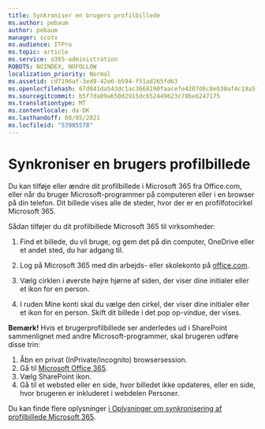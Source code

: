 ```yaml
---
title: Synkroniser en brugers profilbillede
ms.author: pebaum
author: pebaum
manager: scotv
ms.audience: ITPro
ms.topic: article
ms.service: o365-administration
ROBOTS: NOINDEX, NOFOLLOW
localization_priority: Normal
ms.assetid: cd7196af-3ed9-42e6-b594-f51ad265fd63
ms.openlocfilehash: 67d041da543dc1ac3668190faacefe4207d6c8eb30af4c19a5ff0833a3b46538
ms.sourcegitcommit: b5f7da89a650d2915dc652449623c78be6247175
ms.translationtype: MT
ms.contentlocale: da-DK
ms.lasthandoff: 08/05/2021
ms.locfileid: "53985578"
---
```

# <a name="sync-a-users-profile-picture"></a>Synkroniser en brugers profilbillede

Du kan tilføje eller ændre dit profilbillede i Microsoft 365 fra Office.com, eller når du bruger Microsoft-programmer på computeren eller i en browser på din telefon. Dit billede vises alle de steder, hvor der er en profilfotocirkel Microsoft 365.

Sådan tilføjer du dit profilbillede Microsoft 365 til virksomheder:

1. Find et billede, du vil bruge, og gem det på din computer, OneDrive eller et andet sted, du har adgang til.

2. Log på Microsoft 365 med din arbejds- eller skolekonto på [office.com](https://www.office.com).

3. Vælg cirklen i øverste højre hjørne af siden, der viser dine initialer eller et ikon for en person.

4. I ruden Mine konti skal du vælge den cirkel, der viser dine initialer eller et ikon for en person. Skift dit billede i det pop op-vindue, der vises.

**Bemærk!** Hvis et brugerprofilbillede ser anderledes ud i SharePoint sammenlignet med andre Microsoft-programmer, skal brugeren udføre disse trin:

1. Åbn en privat (InPrivate/incognito) browsersession.
1. Gå til [Microsoft Office 365](https://www.office.com).
1. Vælg SharePoint ikon.
1. Gå til et websted eller en side, hvor billedet ikke opdateres, eller en side, hvor brugeren er inkluderet i webdelen Personer.

Du kan finde flere oplysninger [i Oplysninger om synkronisering af profilbillede Microsoft 365](https://support.office.com/article/information-about-profile-picture-synchronization-in-office-365-20594d76-d054-4af4-a660-401133e3d48a).


